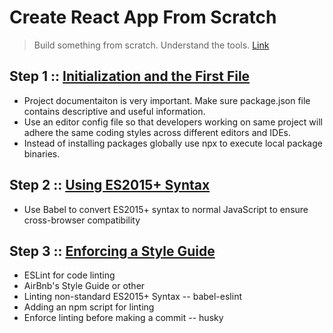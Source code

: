 # Create React App From Scratch

> Build something from scratch. Understand the tools. [Link](https://blog.cloudboost.io/create-a-react-application-from-scratch-part-1-introduction-b2e66dfb3aae)

## Step 1 :: [Initialization and the First File](https://medium.com/@TeeFouad/create-a-react-application-from-scratch-part-2-initialization-and-the-first-file-c7e0ecdaa6bf)

- Project documentaiton is very important. Make sure package.json file contains descriptive and useful information.
- Use an editor config file so that developers working on same project will adhere the same coding styles across different editors and IDEs.
- Instead of installing packages globally use npx to execute local package binaries.

## Step 2 :: [Using ES2015+ Syntax](https://medium.com/@TeeFouad/create-a-react-application-from-scratch-part-3-using-es2015-syntax-4ab0ba7a4254)

- Use Babel to convert ES2015+ syntax to normal JavaScript to ensure cross-browser compatibility

## Step 3 :: [Enforcing a Style Guide](https://medium.com/@TeeFouad/create-a-react-application-from-scratch-part-4-enforcing-a-style-guide-afebd2036938)

- ESLint for code linting
- AirBnb's Style Guide or other
- Linting non-standard ES2015+ Syntax -- babel-eslint
- Adding an npm script for linting
- Enforce linting before making a commit -- husky
